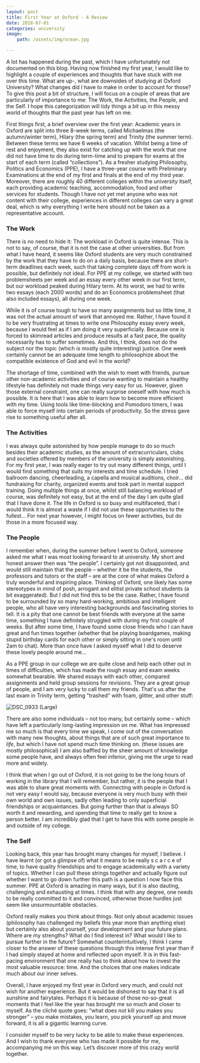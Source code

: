 ```yaml
---
layout: post
title: First Year at Oxford - A Review
date: 2018-07-01
categories: university
image:
    path: /assets/img/ocean.jpg

---
```


A lot has happened during the past, which I have unfortunately not documented on this blog. Having now finished my first year, I would like to highlight a couple of experiences and thoughts that have stuck with me over this time. What are up-, what are downsides of studying at Oxford University? What changes did I have to make in order to account for those? To give this post a bit of structure, I will focus on a couple of areas that are particularly of importance to me: The Work, the Activities, the People, and the Self. I hope this categorization will tidy things a bit up in this messy world of thoughts that the past year has left on me.

First things first, a brief overview over the first year: Academic years in Oxford are split into three 8-week terms, called Michaelmas (the autumn/winter term), Hilary (the spring term) and Trinity (the summer term). Between these terms we have 6 weeks of vacation. Whilst being a time of rest and enjoyment, they also exist for catching up with the work that one did not have time to do during term-time and to prepare for exams at the start of each term (called “collections”). As a fresher studying Philosophy, Politics and Economics (PPE), I have a three-year course with Preliminary Examinations at the end of my first and finals at the end of my third year. Moreover, there are roughly 40 different colleges within the university itself, each providing academic teaching, accommodation, food and other services for students. Though I have not yet met anyone who was not content with their college, experiences in different colleges can vary a great deal, which is why everything I write here should not be taken as a representative account.

### The Work

There is no need to hide it: The workload in Oxford is quite intense. This is not to say, of course, that it is not the case at other universities. But from what I have heard, it seems like Oxford students are very much constrained by the work that they have to do on a daily basis, because there are short-term deadlines each week, such that taking complete days off from work is possible, but definitely not ideal. For PPE at my college, we started with two problemsheets per week and an essay every other week in our first term, but our workload peaked during Hilary term. At its worst, we had to write two essays (each 2000 words) and do an Economics problemsheet (that also included essays), all during one week.

While it is of course tough to have so many assignments but so little time, it was not the actual amount of work that annoyed me. Rather, I have found it to be very frustrating at times to write one Philosophy essay every week, because I would feel as if I am doing it very superficially. Because one is forced to skimread articles and produce results at a fast pace, the quality necessarily has to suffer sometimes. And this, I think, does not do the subject nor the topic (which is mostly quite interesting) justice. One week certainly cannot be an adequate time length to philosophize about the compatible existence of God and evil in the world?

The shortage of time, combined with the wish to meet with friends, pursue other non-academic activities and of course wanting to maintain a healthy lifestyle has definitely not made things very easy for us. However, given those external constraint, one can really surprise oneself with how much is possible. It is here that I was able to learn how to become more efficient with my time. Using tools like time-blocking and Pomodoro timers, I was able to force myself into certain periods of productivity. So the stress gave rise to something useful after all.

### The Activities

I was always quite astonished by how people manage to do so much besides their academic studies, as the amount of extracurriculars, clubs and societies offered by members of the university is simply astonishing. For my first year, I was really eager to try out many different things, until I would find something that suits my interests and time schedule. I tried ballroom dancing, cheerleading, a capella and musical auditions, choir… did fundraising for charity, organized events and took part in mental support training. Doing multiple things at once, whilst still balancing workload of course, was definitely not easy, but at the end of the day I am quite glad that I have done it. The life in Oxford is so busy and multifaceted, that I would think it is almost a waste if I did not use these opportunities to the fullest… For next year however, I might focus on fewer activities, but do those in a more focused way.

### The People

I remember when, during the summer before I went to Oxford, someone asked me what I was most looking forward to at university. My short and honest answer then was “the people”. I certainly got not disappointed, and would still maintain that the people – whether it be the students, the professors and tutors or the staff – are at the core of what makes Oxford a truly wonderful and inspiring place. Thinking of Oxford, one likely has some stereotypes in mind of posh, arrogant and elitist private school students (a bit exaggerated). But I did not find this to be the case. Rather, I have found to be surrounded by so many hard-working, ambitious and intelligent people, who all have very interesting backgrounds and fascinating stories to tell. It is a pity that one cannot be best friends with everyone at the same time, something I have definitely struggled with during my first couple of weeks. But after some time, I have found some close friends who I can have great and fun times together (whether that be playing boardgames, making stupid birthday cards for each other or simply sitting in one's room until 2am to chat). More than once have I asked myself what I did to deserve these lovely people around me...

As a PPE group in our college we are quite close and help each other out in times of difficulties, which has made the rough essay and exam weeks somewhat bearable. We shared essays with each other, compared assignments and held group sessions for revisions. They are a great group of people, and I am very lucky to call them my friends. That's us after the last exam in Trinity term, getting "trashed" with foam, glitter, and other stuff:

![DSC_0933 (Large)](images/dsc_0933-large.jpg)

There are also some individuals – not too many, but certainly some – which have left a particularly long-lasting impression on me. What has impressed me so much is that every time we speak, I come out of the conversation with many new thoughts, about things that are of such great importance to _life_, but which I have not spend much time thinking on. (these issues are mostly philosophical) I am also baffled by the sheer amount of knowledge some people have, and always often feel inferior, giving me the urge to read more and widely.

I think that when I go out of Oxford, it is not going to be the long hours of working in the library that I will remember, but rather, it is the people that I was able to share great moments with. Connecting with people in Oxford is not very easy I would say, because everyone is very much busy with their own world and own issues, sadly often leading to only superficial friendships or acquaintances. But going further than that is always SO worth it and rewarding, and spending that time to really get to know a person better. I am incredibly glad that I get to have this with some people in and outside of my college.

### The Self

Looking back, this year has brought many changes for myself, I believe. I have learnt (or got a glimpse of) what it means to be really s c a r c e of time, to have quality friendships and to engage academically with a variety of topics. Whether I can pull these strings together and actually figure out whether I want to go down further this path is a question I now face this summer. PPE at Oxford is amazing in many ways, but it is also dauting, challenging and exhausting at times. I think that with any degree, one needs to be really committed to it and convinced, otherwise those hurdles just seem like unsurmountable obstacles.

Oxford really makes you think about things. Not only about academic issues (philosophy has challenged my beliefs this year more than anything else) but certainly also about yourself, your development and your future plans. Where are my strengths? What do I find interest in? What would I like to pursue further in the future? Somewhat counterintuitively, I think I came closer to the answer of these questions through this intense first year than if I had simply stayed at home and reflected upon myself. It is in this fast-pacing environment that one really has to think about how to invest the most valuable resource: time. And the choices that one makes indicate much about our inner selves.

Overall, I have enjoyed my first year in Oxford very much, and could not wish for another experience. But it would be dishonest to say that it is all sunshine and fairytales. Perhaps it is because of those no-so-great moments that I feel like the year has brought me so much and closer to myself. As the cliché quote goes: “what does not kill you makes you stronger” – you make mistakes, you learn, you pick yourself up and move forward, it is all a gigantic learning curve.

I consider myself to be very lucky to be able to make these experiences. And I wish to thank everyone who has made it possible for me, accompanying me on this way. Let’s discover more of this crazy world together.
